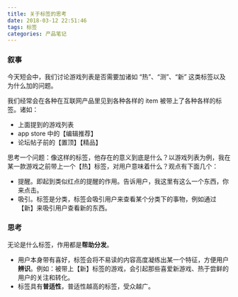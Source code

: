 ```yaml
---
title: 关于标签的思考
date: 2018-03-12 22:51:46
tags: 标签
categories: 产品笔记
---
```


### 叙事

今天短会中，我们讨论游戏列表是否需要加诸如 “热”、“测”、“新” 这类标签以及为什么加的问题。

我们经常会在各种在互联网产品里见到各种各样的 item 被带上了各种各样的标签。诸如：

- 上面提到的游戏列表
- app store 中的【编辑推荐】
- 论坛帖子前的【置顶】【精品】

思考一个问题：像这样的标签，他存在的意义到底是什么？以游戏列表为例，我在某一款游戏之前带上一个【热】标签，对用户意味着什么？观点有下面几个：

- 提醒。即起到类似红点的提醒的作用。告诉用户，我这里有这么一个东西，你来点击。
- 吸引。标签是分类，标签会吸引用户来查看某个分类下的事物，例如通过【新】来吸引用户查看新的东西。

### 思考

无论是什么标签，作用都是**帮助分发**。

- 用户本身带有喜好，标签会将不易读的内容高度凝练出某一个特征，方便用户**辨识**。例如：被带上【新】标签的游戏，会引起那些喜爱新游戏、热于尝鲜的用户的关注和转化。
- 标签具有**普适性**，普适性越高的标签，受众越广。